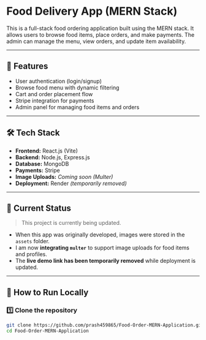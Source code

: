 # Food Delivery App (MERN Stack)

This is a full-stack food ordering application built using the MERN stack. It allows users to browse food items, place orders, and make payments. The admin can manage the menu, view orders, and update item availability.

---

## 🚀 Features

- User authentication (login/signup)
- Browse food menu with dynamic filtering
- Cart and order placement flow
- Stripe integration for payments
- Admin panel for managing food items and orders

---

## 🛠️ Tech Stack

- **Frontend:** React.js (Vite)
- **Backend:** Node.js, Express.js
- **Database:** MongoDB
- **Payments:** Stripe
- **Image Uploads:** *Coming soon (Multer)*
- **Deployment:** Render *(temporarily removed)*

---

## 🚧 Current Status

> This project is currently being updated.

- When this app was originally developed, images were stored in the `assets` folder.
- I am now **integrating `multer`** to support image uploads for food items and profiles.
- The **live demo link has been temporarily removed** while deployment is updated.

---

## 🔧 How to Run Locally

### 1️⃣ Clone the repository

```bash
git clone https://github.com/prash459865/Food-Order-MERN-Application.git
cd Food-Order-MERN-Application
